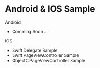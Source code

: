 # Android & IOS Sample

Android
 - Comming Soon ...

IOS
 - Swift Delegate Sample
 - Swift PageViewController Sample
 - ObjectC PageViewController Sample
